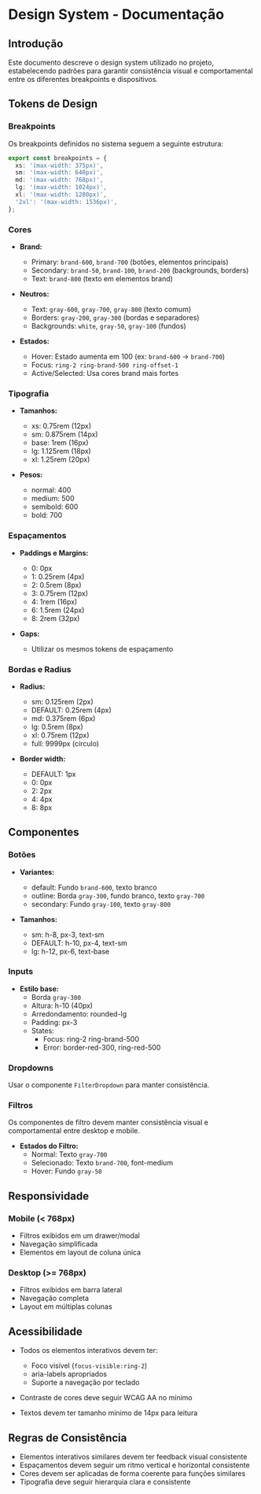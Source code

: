
# Design System - Documentação

## Introdução

Este documento descreve o design system utilizado no projeto, estabelecendo padrões para garantir consistência visual e comportamental entre os diferentes breakpoints e dispositivos.

## Tokens de Design

### Breakpoints

Os breakpoints definidos no sistema seguem a seguinte estrutura:

```typescript
export const breakpoints = {
  xs: '(max-width: 375px)',
  sm: '(max-width: 640px)',
  md: '(max-width: 768px)',
  lg: '(max-width: 1024px)',
  xl: '(max-width: 1280px)',
  '2xl': '(max-width: 1536px)',
};
```

### Cores

- **Brand:**
  - Primary: `brand-600`, `brand-700` (botões, elementos principais)
  - Secondary: `brand-50`, `brand-100`, `brand-200` (backgrounds, borders)
  - Text: `brand-800` (texto em elementos brand)

- **Neutros:**
  - Text: `gray-600`, `gray-700`, `gray-800` (texto comum)
  - Borders: `gray-200`, `gray-300` (bordas e separadores)
  - Backgrounds: `white`, `gray-50`, `gray-100` (fundos)

- **Estados:**
  - Hover: Estado aumenta em 100 (ex: `brand-600` -> `brand-700`)
  - Focus: `ring-2 ring-brand-500 ring-offset-1`
  - Active/Selected: Usa cores brand mais fortes

### Tipografia

- **Tamanhos:**
  - xs: 0.75rem (12px)
  - sm: 0.875rem (14px)
  - base: 1rem (16px)
  - lg: 1.125rem (18px)
  - xl: 1.25rem (20px)

- **Pesos:**
  - normal: 400
  - medium: 500
  - semibold: 600
  - bold: 700

### Espaçamentos

- **Paddings e Margins:**
  - 0: 0px
  - 1: 0.25rem (4px)
  - 2: 0.5rem (8px)
  - 3: 0.75rem (12px)
  - 4: 1rem (16px)
  - 6: 1.5rem (24px)
  - 8: 2rem (32px)

- **Gaps:**
  - Utilizar os mesmos tokens de espaçamento

### Bordas e Radius

- **Radius:**
  - sm: 0.125rem (2px)
  - DEFAULT: 0.25rem (4px)
  - md: 0.375rem (6px)
  - lg: 0.5rem (8px)
  - xl: 0.75rem (12px)
  - full: 9999px (círculo)

- **Border width:**
  - DEFAULT: 1px
  - 0: 0px
  - 2: 2px
  - 4: 4px
  - 8: 8px

## Componentes

### Botões

- **Variantes:**
  - default: Fundo `brand-600`, texto branco
  - outline: Borda `gray-300`, fundo branco, texto `gray-700`
  - secondary: Fundo `gray-100`, texto `gray-800`

- **Tamanhos:**
  - sm: h-8, px-3, text-sm
  - DEFAULT: h-10, px-4, text-sm
  - lg: h-12, px-6, text-base

### Inputs

- **Estilo base:**
  - Borda `gray-300`
  - Altura: h-10 (40px)
  - Arredondamento: rounded-lg
  - Padding: px-3
  - States:
    - Focus: ring-2 ring-brand-500
    - Error: border-red-300, ring-red-500

### Dropdowns

Usar o componente `FilterDropdown` para manter consistência.

### Filtros

Os componentes de filtro devem manter consistência visual e comportamental entre desktop e mobile.

- **Estados do Filtro:**
  - Normal: Texto `gray-700`
  - Selecionado: Texto `brand-700`, font-medium
  - Hover: Fundo `gray-50`

## Responsividade

### Mobile (< 768px)

- Filtros exibidos em um drawer/modal
- Navegação simplificada
- Elementos em layout de coluna única

### Desktop (>= 768px)

- Filtros exibidos em barra lateral
- Navegação completa
- Layout em múltiplas colunas

## Acessibilidade

- Todos os elementos interativos devem ter:
  - Foco visível (`focus-visible:ring-2`)
  - aria-labels apropriados
  - Suporte a navegação por teclado

- Contraste de cores deve seguir WCAG AA no mínimo
- Textos devem ter tamanho mínimo de 14px para leitura

## Regras de Consistência

- Elementos interativos similares devem ter feedback visual consistente
- Espaçamentos devem seguir um ritmo vertical e horizontal consistente
- Cores devem ser aplicadas de forma coerente para funções similares
- Tipografia deve seguir hierarquia clara e consistente
